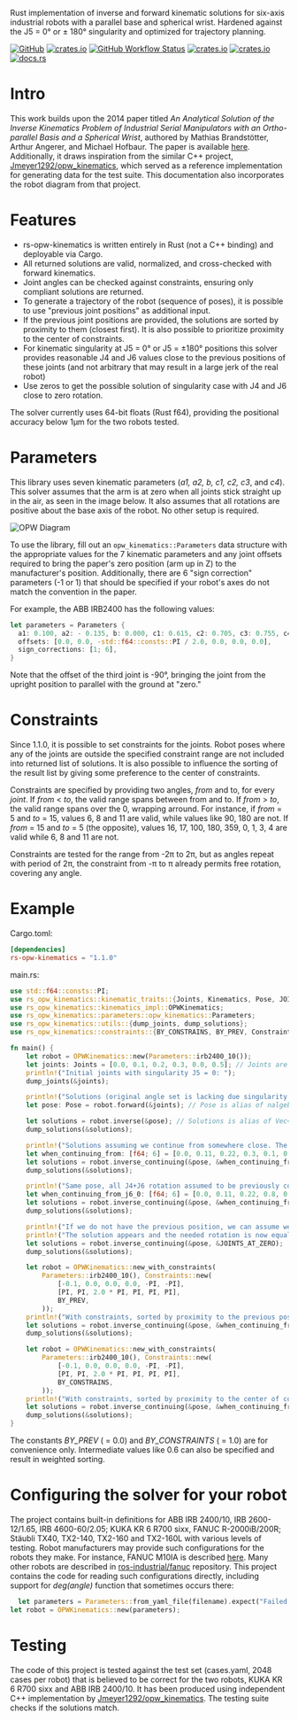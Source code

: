 Rust implementation of inverse and forward kinematic solutions for six-axis industrial robots with a parallel base
and spherical wrist. Hardened against the J5 = 0&deg; or &plusmn; 180&deg; singularity and optimized for trajectory
planning.

[![GitHub](https://img.shields.io/badge/GitHub-777777)](https://github.com/bourumir-wyngs/rs-opw-kinematics)
[![crates.io](https://img.shields.io/crates/v/rs-opw-kinematics.svg)](https://crates.io/crates/rs-opw-kinematics)
[![GitHub Workflow Status](https://img.shields.io/github/actions/workflow/status/bourumir-wyngs/rs-opw-kinematics/rust.yml)](https://github.com/bourumir-wyngs/rs-opw-kinematics/actions)
[![crates.io](https://img.shields.io/crates/l/rs-opw-kinematics.svg)](https://crates.io/crates/rs-opw-kinematics)
[![crates.io](https://img.shields.io/crates/d/rs-opw-kinematics.svg)](https://crates.io/crates/rs-opw-kinematics)
[![docs.rs](https://docs.rs/rs-opw-kinematics/badge.svg)](https://docs.rs/rs-opw-kinematics)

# Intro

This work builds upon the 2014 paper titled _An Analytical Solution of the Inverse Kinematics Problem of Industrial
Serial Manipulators with an Ortho-parallel Basis and a Spherical Wrist_, authored by Mathias Brandstötter, Arthur
Angerer, and Michael Hofbaur. The paper is available [here](https://www.researchgate.net/profile/Mathias-Brandstoetter/publication/264212870_An_Analytical_Solution_of_the_Inverse_Kinematics_Problem_of_Industrial_Serial_Manipulators_with_an_Ortho-parallel_Basis_and_a_Spherical_Wrist/links/53d2417e0cf2a7fbb2e98b09/An-Analytical-Solution-of-the-Inverse-Kinematics-Problem-of-Industrial-Serial-Manipulators-with-an-Ortho-parallel-Basis-and-a-Spherical-Wrist.pdf). Additionally, it draws inspiration from the similar C++
project, [Jmeyer1292/opw_kinematics](https://github.com/Jmeyer1292/opw_kinematics), which served as a reference implementation for generating data for the test suite.
This documentation also incorporates the robot diagram from that project.

# Features

- rs-opw-kinematics is written entirely in Rust (not a C++ binding) and deployable via Cargo.
- All returned solutions are valid, normalized, and cross-checked with forward kinematics.
- Joint angles can be checked against constraints, ensuring only compliant solutions are returned.
- To generate a trajectory of the robot (sequence of poses), it is possible to use "previous joint positions" as
  additional input.
- If the previous joint positions are provided, the solutions are sorted by proximity to them (closest first).
  It is also possible to prioritize proximity to the center of constraints.
- For kinematic singularity at J5 = 0&deg; or J5 = &plusmn;180&deg; positions this solver provides reasonable J4 and J6
  values close to the previous positions of these joints (and not arbitrary that may result in a large jerk of the real
  robot)
- Use zeros to get the possible solution of singularity case with J4 and J6 close to zero rotation.
 
The solver currently uses 64-bit floats (Rust f64), providing the positional accuracy below 1&micro;m for the two 
robots tested.

# Parameters

This library uses seven kinematic parameters (_a1, a2, b, c1, c2, c3_, and _c4_). This solver assumes that the arm is
at zero when all joints stick straight up in the air, as seen in the image below. It also assumes that all
rotations are positive about the base axis of the robot. No other setup is required.

![OPW Diagram](https://bourumir-wyngs.github.io/rs-opw-kinematics/documentation/opw.gif)
<!-- ![OPW Diagram](documentation/opw.gif) -->

To use the library, fill out an `opw_kinematics::Parameters` data structure with the appropriate values for the 7
kinematic parameters and any joint offsets required to bring the paper's zero position (arm up in Z) to the
manufacturer's position. Additionally, there are 6 "sign correction" parameters (-1 or 1) that should be specified if
your robot's axes do not match the convention in the paper.

For example, the ABB IRB2400 has the following values:

```Rust
let parameters = Parameters {
  a1: 0.100, a2: - 0.135, b: 0.000, c1: 0.615, c2: 0.705, c3: 0.755, c4: 0.085,
  offsets: [0.0, 0.0, -std::f64::consts::PI / 2.0, 0.0, 0.0, 0.0],
  sign_corrections: [1; 6],
}
``` 

Note that the offset of the third joint is -90&deg;, bringing the joint from the upright position to parallel with
the ground at "zero."

# Constraints

Since 1.1.0, it is possible to set constraints for the joints. Robot poses where any of the joints are outside
the specified constraint range are not included into returned list of solutions. It is also possible to
influence the sorting of the result list by giving some preference to the center of constraints.

Constraints are specified by providing two angles, _from_ and to, for every _joint_. If _from_ < _to_, the valid range
spans between from and to. If _from_ > _to_, the valid range spans over the 0, wrapping arround. For instance,
if _from_ = 5 and _to_ = 15, values 6, 8 and 11 are valid, while values like 90, 180 are not. If _from_ = 15 and
_to_ = 5 (the opposite), values 16, 17, 100, 180, 359, 0, 1, 3, 4 are valid while 6, 8 and 11 are not.

Constraints are tested for the range from -2&pi; to 2&pi;, but as angles repeat with period of 2&pi;, the
constraint from -&pi; to &pi; already permits free rotation, covering any angle.

# Example

Cargo.toml:

```toml
[dependencies]
rs-opw-kinematics = "1.1.0"
```

main.rs:

```Rust
use std::f64::consts::PI;
use rs_opw_kinematics::kinematic_traits::{Joints, Kinematics, Pose, JOINTS_AT_ZERO};
use rs_opw_kinematics::kinematics_impl::OPWKinematics;
use rs_opw_kinematics::parameters::opw_kinematics::Parameters;
use rs_opw_kinematics::utils::{dump_joints, dump_solutions};
use rs_opw_kinematics::constraints::{BY_CONSTRAINS, BY_PREV, Constraints};

fn main() {
    let robot = OPWKinematics::new(Parameters::irb2400_10());
    let joints: Joints = [0.0, 0.1, 0.2, 0.3, 0.0, 0.5]; // Joints are alias of [f64; 6]
    println!("Initial joints with singularity J5 = 0: ");
    dump_joints(&joints);

    println!("Solutions (original angle set is lacking due singularity there: ");
    let pose: Pose = robot.forward(&joints); // Pose is alias of nalgebra::Isometry3<f64>

    let solutions = robot.inverse(&pose); // Solutions is alias of Vec<Joints>
    dump_solutions(&solutions);

    println!("Solutions assuming we continue from somewhere close. The 'lost solution' returns");
    let when_continuing_from: [f64; 6] = [0.0, 0.11, 0.22, 0.3, 0.1, 0.5];
    let solutions = robot.inverse_continuing(&pose, &when_continuing_from);
    dump_solutions(&solutions);

    println!("Same pose, all J4+J6 rotation assumed to be previously concentrated on J4 only");
    let when_continuing_from_j6_0: [f64; 6] = [0.0, 0.11, 0.22, 0.8, 0.1, 0.0];
    let solutions = robot.inverse_continuing(&pose, &when_continuing_from_j6_0);
    dump_solutions(&solutions);

    println!("If we do not have the previous position, we can assume we want J4, J6 close to 0.0");
    println!("The solution appears and the needed rotation is now equally distributed between J4 and J6.");
    let solutions = robot.inverse_continuing(&pose, &JOINTS_AT_ZERO);
    dump_solutions(&solutions);

    let robot = OPWKinematics::new_with_constraints(
        Parameters::irb2400_10(), Constraints::new(
            [-0.1, 0.0, 0.0, 0.0, -PI, -PI],
            [PI, PI, 2.0 * PI, PI, PI, PI],
            BY_PREV,
        ));
    println!("With constraints, sorted by proximity to the previous pose");
    let solutions = robot.inverse_continuing(&pose, &when_continuing_from_j6_0);
    dump_solutions(&solutions);

    let robot = OPWKinematics::new_with_constraints(
        Parameters::irb2400_10(), Constraints::new(
            [-0.1, 0.0, 0.0, 0.0, -PI, -PI],
            [PI, PI, 2.0 * PI, PI, PI, PI],
            BY_CONSTRAINS,
        ));
    println!("With constraints, sorted by proximity to the center of constraints");
    let solutions = robot.inverse_continuing(&pose, &when_continuing_from_j6_0);
    dump_solutions(&solutions);
}
```

The constants _BY_PREV_ ( = 0.0) and _BY_CONSTRAINTS_ ( = 1.0) are for convenience only. Intermediate values like
0.6 can also be specified and result in weighted sorting.

# Configuring the solver for your robot

The project contains built-in definitions for ABB IRB 2400/10, IRB 2600-12/1.65, IRB 4600-60/2.05; KUKA KR 6 R700 sixx,
FANUC R-2000iB/200R; Stäubli TX40, TX2-140, TX2-160 and TX2-160L with various levels of
testing. Robot manufacturers may provide such configurations for the robots they make.
For instance, FANUC M10IA is
described [here](https://github.com/ros-industrial/fanuc/blob/3ea2842baca3184cc621071b785cbf0c588a4046/fanuc_m10ia_support/config/opw_parameters_m10ia.yaml).
Many other robots are described in [ros-industrial/fanuc](https://github.com/ros-industrial/fanuc) repository.
This project contains the code for reading such configurations directly, including support for *deg(angle)*
function that sometimes occurs there:

```Rust
  let parameters = Parameters::from_yaml_file(filename).expect("Failed to load parameters");
let robot = OPWKinematics::new(parameters);
```

# Testing

The code of this project is tested against the test set (cases.yaml, 2048 cases per robot) that is
believed to be correct for the two robots, KUKA KR 6 R700 sixx and ABB IRB 2400/10. It has been produced
using independent C++ implementation by [Jmeyer1292/opw_kinematics](https://github.com/Jmeyer1292/opw_kinematics). The
testing suite checks if the solutions
match.


